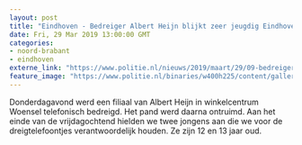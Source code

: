 ```yaml
---
layout: post
title: "Eindhoven - Bedreiger Albert Heijn blijkt zeer jeugdig Eindhovens duo"
date: Fri, 29 Mar 2019 13:00:00 GMT
categories: 
- noord-brabant 
- eindhoven 
externe_link: "https://www.politie.nl/nieuws/2019/maart/29/09-bedreiger-albert-heijn-blijkt-zeer-jeugdig-eindhovens-duo.html"
feature_image: "https://www.politie.nl/binaries/w400h225/content/gallery/politie/nieuws/stock-oost-brabant/21.jpg"
---
```


Donderdagavond werd een filiaal van Albert Heijn in winkelcentrum Woensel telefonisch bedreigd. Het pand werd daarna ontruimd. Aan het einde van de vrijdagochtend hielden we twee jongens aan die we voor de dreigtelefoontjes verantwoordelijk houden. Ze zijn 12 en 13 jaar oud.
